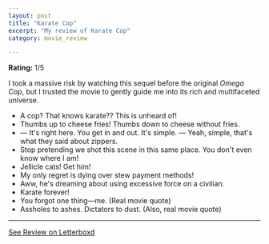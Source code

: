 ```yaml
---
layout: post
title: "Karate Cop"
excerpt: "My review of Karate Cop"
category: movie_review

---
```


**Rating:** 1/5

I took a massive risk by watching this sequel before the original <i>Omega Cop</i>, but I trusted the movie to gently guide me into its rich and multifaceted universe.

* A cop? That knows karate?? This is unheard of!
* Thumbs up to cheese fries! Thumbs down to cheese without fries.
* — It's right here. You get in and out. It's simple. — Yeah, simple, that's what they said about zippers.
* Stop pretending we shot this scene in this same place. You don't even know where I am!
* Jellicle cats! Get him!
* My only regret is dying over stew payment methods!
* Aww, he's dreaming about using excessive force on a civilian.
* Karate forever!
* You forgot one thing—me. (Real movie quote)
* Assholes to ashes. Dictators to dust. (Also, real movie quote)

<hr>

[See Review on Letterboxd](https://boxd.it/9cpQcD)
